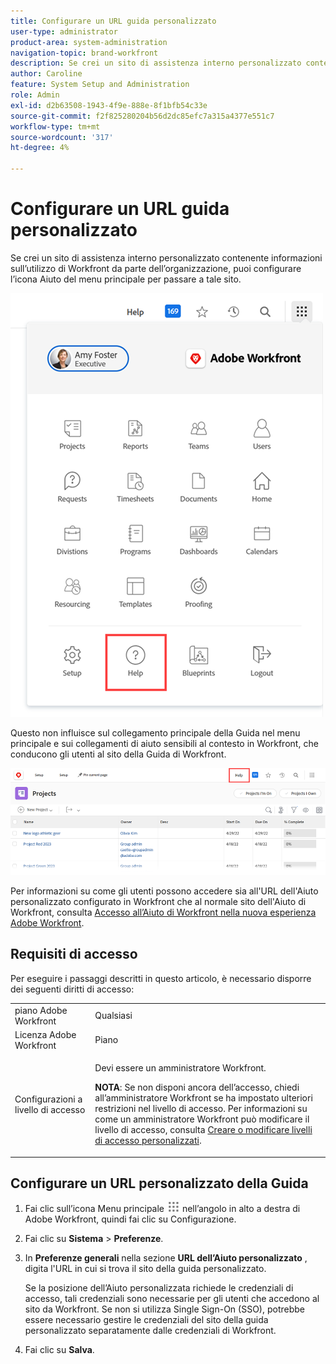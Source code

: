 ```yaml
---
title: Configurare un URL guida personalizzato
user-type: administrator
product-area: system-administration
navigation-topic: brand-workfront
description: Se crei un sito di assistenza interno personalizzato contenente informazioni sull’utilizzo di Workfront da parte dell’organizzazione, puoi configurare l’icona Aiuto del menu principale per passare a tale sito. Questo non influisce sul collegamento principale della Guida nel menu principale e sui collegamenti di aiuto sensibili al contesto in Workfront, che conducono gli utenti al sito della Guida di Workfront.
author: Caroline
feature: System Setup and Administration
role: Admin
exl-id: d2b63508-1943-4f9e-888e-8f1bfb54c33e
source-git-commit: f2f825280204b56d2dc85efc7a315a4377e551c7
workflow-type: tm+mt
source-wordcount: '317'
ht-degree: 4%

---
```


# Configurare un URL guida personalizzato

Se crei un sito di assistenza interno personalizzato contenente informazioni sull’utilizzo di Workfront da parte dell’organizzazione, puoi configurare l’icona Aiuto del menu principale per passare a tale sito.

![](assets/custom-help-button.png)

Questo non influisce sul collegamento principale della Guida nel menu principale e sui collegamenti di aiuto sensibili al contesto in Workfront, che conducono gli utenti al sito della Guida di Workfront.

![](assets/custom-help-url.png)

Per informazioni su come gli utenti possono accedere sia all&#39;URL dell&#39;Aiuto personalizzato configurato in Workfront che al normale sito dell&#39;Aiuto di Workfront, consulta [Accesso all’Aiuto di Workfront nella nuova esperienza Adobe Workfront](/help/quicksilver/workfront-basics/navigate-workfront/workfront-navigation/access-workfront-help.md).

## Requisiti di accesso

Per eseguire i passaggi descritti in questo articolo, è necessario disporre dei seguenti diritti di accesso:

<table style="table-layout:auto"> 
 <col> 
 <col> 
 <tbody> 
  <tr> 
   <td role="rowheader">piano Adobe Workfront</td> 
   <td>Qualsiasi</td> 
  </tr> 
  <tr> 
   <td role="rowheader">Licenza Adobe Workfront</td> 
   <td>Piano</td> 
  </tr> 
  <tr> 
   <td role="rowheader">Configurazioni a livello di accesso</td> 
   <td> <p>Devi essere un amministratore Workfront.</p> <p><b>NOTA</b>: Se non disponi ancora dell’accesso, chiedi all’amministratore Workfront se ha impostato ulteriori restrizioni nel livello di accesso. Per informazioni su come un amministratore Workfront può modificare il livello di accesso, consulta <a href="../../../administration-and-setup/add-users/configure-and-grant-access/create-modify-access-levels.md" class="MCXref xref">Creare o modificare livelli di accesso personalizzati</a>.</p> </td> 
  </tr> 
 </tbody> 
</table>

## Configurare un URL personalizzato della Guida

1. Fai clic sull’icona Menu principale ![](assets/main-menu-icon.png) nell’angolo in alto a destra di Adobe Workfront, quindi fai clic su Configurazione.
1. Fai clic su **Sistema** > **Preferenze**.
1. In **Preferenze generali** nella sezione **URL dell’Aiuto personalizzato** , digita l&#39;URL in cui si trova il sito della guida personalizzato.

   Se la posizione dell’Aiuto personalizzata richiede le credenziali di accesso, tali credenziali sono necessarie per gli utenti che accedono al sito da Workfront. Se non si utilizza Single Sign-On (SSO), potrebbe essere necessario gestire le credenziali del sito della guida personalizzato separatamente dalle credenziali di Workfront.

1. Fai clic su **Salva**.
